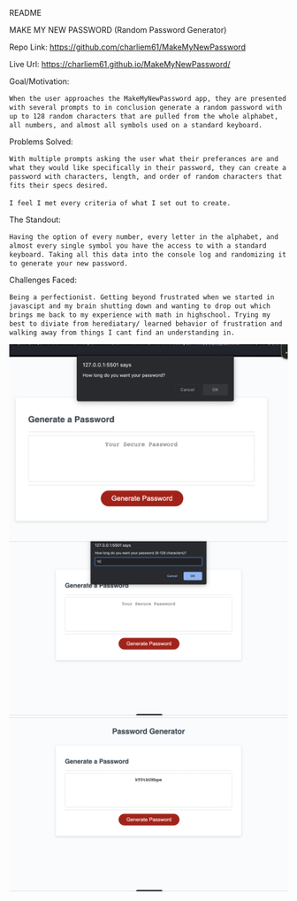 README

MAKE MY NEW PASSWORD (Random Password Generator)


Repo Link: https://github.com/charliem61/MakeMyNewPassword

Live Url: https://charliem61.github.io/MakeMyNewPassword/

Goal/Motivation:

    When the user approaches the MakeMyNewPassword app, they are presented with several prompts to in conclusion generate a random password with up to 128 random characters that are pulled from the whole alphabet, all numbers, and almost all symbols used on a standard keyboard.

Problems Solved:

    With multiple prompts asking the user what their preferances are and what they would like specifically in their password, they can create a password with characters, length, and order of random characters that fits their specs desired. 
    
    I feel I met every criteria of what I set out to create.

The Standout:

    Having the option of every number, every letter in the alphabet, and almost every single symbol you have the access to with a standard keyboard. Taking all this data into the console log and randomizing it to generate your new password.

Challenges Faced:

    Being a perfectionist. Getting beyond frustrated when we started in javascipt and my brain shutting down and wanting to drop out which brings me back to my experience with math in highschool. Trying my best to diviate from herediatary/ learned behavior of frustration and walking away from things I cant find an understanding in. 


<img src=".vscode/imgs/Screen Shot 2021-12-27 at 10.21.51 PM.png">

<img src=".vscode/imgs/Screen Shot 2022-01-08 at 8.31.56 PM.png">

<img src=".vscode/imgs/Screen Shot 2022-01-08 at 8.32.46 PM.png">